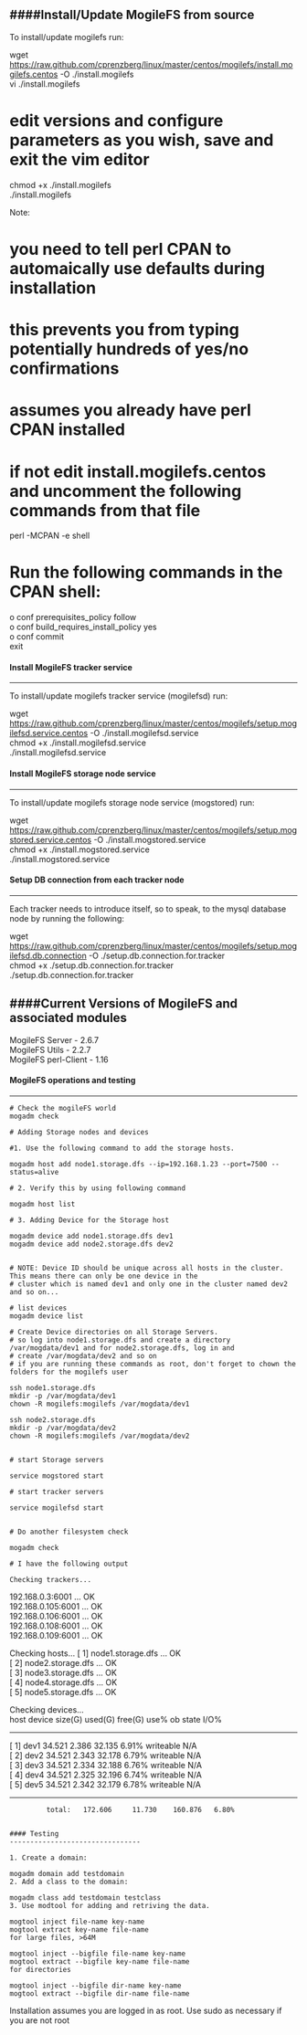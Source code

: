 ####Install/Update MogileFS from source
----------------------------------

To install/update mogilefs run:

  wget https://raw.github.com/cprenzberg/linux/master/centos/mogilefs/install.mogilefs.centos -O ./install.mogilefs  
  vi ./install.mogilefs     
  # edit versions and configure parameters as you wish, save and exit the vim editor   
  chmod +x ./install.mogilefs     
  ./install.mogilefs     
  
  
Note:   
  # you need to tell perl CPAN to automaically use defaults during installation   
  # this prevents you from typing potentially hundreds of yes/no confirmations   
  # assumes you already have perl CPAN installed   
  # if not edit install.mogilefs.centos and uncomment the following commands from that file   
  
  perl -MCPAN -e shell    
  
  # Run the following commands in the CPAN shell:   
  o conf prerequisites_policy follow   
  o conf build_requires_install_policy yes   
  o conf commit   
  exit    
  
  
#### Install MogileFS tracker service 
----------------------------------------------

To install/update mogilefs tracker service (mogilefsd) run:

  wget https://raw.github.com/cprenzberg/linux/master/centos/mogilefs/setup.mogilefsd.service.centos -O ./install.mogilefsd.service   
  chmod +x ./install.mogilefsd.service  
  ./install.mogilefsd.service   
  
  
  
#### Install MogileFS storage node service 
--------------------------------------------------

To install/update mogilefs storage node service (mogstored) run:

  wget https://raw.github.com/cprenzberg/linux/master/centos/mogilefs/setup.mogstored.service.centos -O ./install.mogstored.service   
  chmod +x ./install.mogstored.service   
  ./install.mogstored.service   
  
  
#### Setup DB connection from each tracker node
--------------------------------------------------

Each tracker needs to introduce itself, so to speak, to the mysql database node by running the following:   

  wget https://raw.github.com/cprenzberg/linux/master/centos/mogilefs/setup.mogilefsd.db.connection -O ./setup.db.connection.for.tracker    
  chmod +x ./setup.db.connection.for.tracker    
  ./setup.db.connection.for.tracker    
  


####Current Versions of MogileFS and associated modules
--------------------------------------------------------

   MogileFS Server - 2.6.7    
   MogileFS Utils - 2.2.7    
   MogileFS perl-Client - 1.16  
   
   
#### MogileFS operations and testing
--------------------------------------------------------
    
    # Check the mogileFS world   
    mogadm check   

    # Adding Storage nodes and devices   

    #1. Use the following command to add the storage hosts.   
    
    mogadm host add node1.storage.dfs --ip=192.168.1.23 --port=7500 --status=alive   
    
    # 2. Verify this by using following command    
    
    mogadm host list    
    
    # 3. Adding Device for the Storage host     
    
    mogadm device add node1.storage.dfs dev1   
    mogadm device add node2.storage.dfs dev2   

    
    # NOTE: Device ID should be unique across all hosts in the cluster. This means there can only be one device in the    
    # cluster which is named dev1 and only one in the cluster named dev2 and so on...   
    
    # list devices   
    mogadm device list   
    
    # Create Device directories on all Storage Servers.    
    # so log into node1.storage.dfs and create a directory /var/mogdata/dev1 and for node2.storage.dfs, log in and    
    # create /var/mogdata/dev2 and so on    
    # if you are running these commands as root, don't forget to chown the folders for the mogilefs user    
    
    ssh node1.storage.dfs    
    mkdir -p /var/mogdata/dev1    
    chown -R mogilefs:mogilefs /var/mogdata/dev1    
    
    ssh node2.storage.dfs    
    mkdir -p /var/mogdata/dev2    
    chown -R mogilefs:mogilefs /var/mogdata/dev2    
    
    
    # start Storage servers     
    
    service mogstored start
    
    # start tracker servers
    
    service mogilefsd start
    
    
    # Do another filesystem check 
    
    mogadm check
    
    # I have the following output
    
    Checking trackers...
  192.168.0.3:6001 ... OK   
  192.168.0.105:6001 ... OK   
  192.168.0.106:6001 ... OK   
  192.168.0.108:6001 ... OK   
  192.168.0.109:6001 ... OK   

  Checking hosts...
  [ 1] node1.storage.dfs ... OK   
  [ 2] node2.storage.dfs ... OK   
  [ 3] node3.storage.dfs ... OK   
  [ 4] node4.storage.dfs ... OK   
  [ 5] node5.storage.dfs ... OK   

  Checking devices...    
  host device         size(G)    used(G)    free(G)   use%   ob state   I/O%   
  ---- ------------ ---------- ---------- ---------- ------ ---------- -----   
  [ 1] dev1            34.521      2.386     32.135   6.91%  writeable   N/A   
  [ 2] dev2            34.521      2.343     32.178   6.79%  writeable   N/A   
  [ 3] dev3            34.521      2.334     32.188   6.76%  writeable   N/A   
  [ 4] dev4            34.521      2.325     32.196   6.74%  writeable   N/A   
  [ 5] dev5            34.521      2.342     32.179   6.78%  writeable   N/A   
  ---- ------------ ---------- ---------- ---------- ------   
             total:   172.606     11.730    160.876   6.80%    

    
    #### Testing
    --------------------------------
    
    1. Create a domain:
    
    mogadm domain add testdomain
    2. Add a class to the domain:
    
    mogadm class add testdomain testclass
    3. Use modtool for adding and retriving the data.
    
    mogtool inject file-name key-name
    mogtool extract key-name file-name
    for large files, >64M
    
    mogtool inject --bigfile file-name key-name
    mogtool extract --bigfile key-name file-name
    for directories
    
    mogtool inject --bigfile dir-name key-name
    mogtool extract --bigfile dir-name file-name 


Installation assumes you are logged in as root. Use sudo as necessary if you are not root
